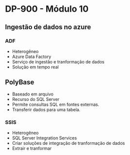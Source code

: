 # DP-900 - Módulo 10

## Ingestão de dados no azure

### ADF

- Heterogêneo
- Azure Data Factory
- Serviço de ingestão e tranformação de dados
- Solução em tempo real

## PolyBase

- Baseado em arquivo
- Recurso do SQL Server
- Permite consultas SQL em fontes externas.
- Transferir dados para uma tabela.

### SSIS

- Heterogêneo
- SQL Server Integration Services
- Criar soluções de integração de tranformação de dados
- Extrair e tranformar
